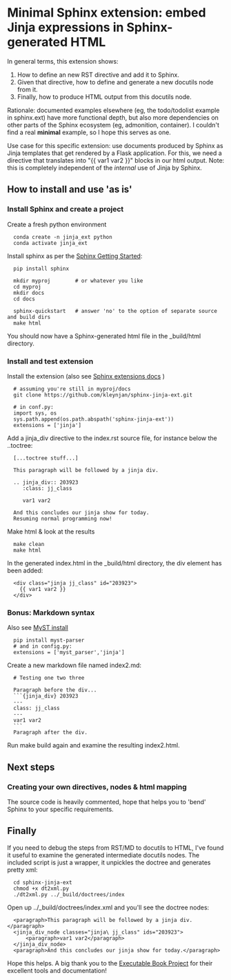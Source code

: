 # Minimal Sphinx extension: embed Jinja expressions in Sphinx-generated HTML
In general terms, this extension shows:
1. How to define an new RST directive and add it to Sphinx.
1. Given that directive, how to define and generate a new docutils node from it.
1. Finally, how to produce HTML output from this docutils node.

Rationale: documented examples elsewhere (eg, the todo/todolist example in sphinx.ext) have more functional depth, but also more dependencies on other parts of the 
Sphinx ecosystem (eg, admonition, container). I couldn't find a real **minimal** example, so I hope this serves as one.

Use case for this specific extension: use documents produced by Sphinx as Jinja templates 
that get rendered by a Flask application. For this, we need a directive that translates into "{{ var1 var2 }}" blocks in our html output.
Note: this is completely independent of the *internal* use of Jinja by Sphinx.

## How to install and use 'as is'

### Install Sphinx and create a project 

Create a fresh python environment
~~~~
  conda create -n jinja_ext python
  conda activate jinja_ext
~~~~

Install sphinx as per the [Sphinx Getting Started](https://docs.readthedocs.io/en/stable/intro/getting-started-with-sphinx.html):
~~~~
  pip install sphinx

  mkdir myproj        # or whatever you like
  cd myproj
  mkdir docs
  cd docs

  sphinx-quickstart   # answer 'no' to the option of separate source and build dirs
  make html
~~~~
You should now have a Sphinx-generated html file in the _build/html directory.

### Install and test extension

Install the extension (also see [Sphinx extensions docs](https://www.sphinx-doc.org/en/master/usage/extensions/index.html#where-to-put-your-own-extensions) )
~~~~
  # assuming you're still in myproj/docs
  git clone https://github.com/kleynjan/sphinx-jinja-ext.git

  # in conf.py:
  import sys, os
  sys.path.append(os.path.abspath('sphinx-jinja-ext'))
  extensions = ['jinja']
  ~~~~

Add a jinja_div directive to the index.rst source file, for instance below the ..toctree:
~~~~
  [...toctree stuff...]

  This paragraph will be followed by a jinja div.

  .. jinja_div:: 203923
     :class: jj_class

     var1 var2

  And this concludes our jinja show for today.
  Resuming normal programming now!
~~~~

Make html & look at the results
~~~~
  make clean
  make html
~~~~
In the generated index.html in the _build/html directory, the div element has been added:
~~~~
  <div class="jinja jj_class" id="203923">
    {{ var1 var2 }}
  </div>
~~~~

### **Bonus**: Markdown syntax
Also see [MyST install](https://docs.readthedocs.io/en/stable/intro/getting-started-with-sphinx.html#using-markdown-with-sphinx)
~~~~
  pip install myst-parser
  # and in config.py:
  extensions = ['myst_parser','jinja']
~~~~
Create a new markdown file named index2.md:
~~~~
  # Testing one two three

  Paragraph before the div...
  ```{jinja_div} 203923
  ---
  class: jj_class
  ---
  var1 var2
  ```
  Paragraph after the div.
~~~~
Run make build again and examine the resulting index2.html.

## Next steps

### Creating your own directives, nodes & html mapping

The source code is heavily commented, hope that helps you to 'bend' Sphinx to your specific requirements.

## Finally

If you need to debug the steps from RST/MD to docutils to HTML, I've found it useful to examine the generated intermediate docutils nodes. The included script is just a wrapper, it 
unpickles the doctree and generates pretty xml:
~~~~
  cd sphinx-jinja-ext
  chmod +x dt2xml.py
  ./dt2xml.py ../_build/doctrees/index
~~~~
Open up ../_build/doctrees/index.xml and you'll see the doctree nodes:
~~~~
  <paragraph>This paragraph will be followed by a jinja div.</paragraph>
  <jinja_div_node classes="jinja\ jj_class" ids="203923">
      <paragraph>var1 var2</paragraph>
  </jinja_div_node>
  <paragraph>And this concludes our jinja show for today.</paragraph>
~~~~

Hope this helps. A big thank you to the [Executable Book Project](https://executablebooks.org) for their excellent tools and
documentation!
